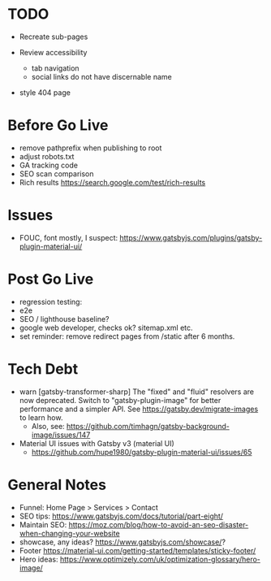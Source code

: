 # TODO
- Recreate sub-pages
- Review accessibility
  - tab navigation
  - social links do not have discernable name  

- style 404 page

# Before Go Live
- remove pathprefix when publishing to root
- adjust robots.txt
- GA tracking code
- SEO scan comparison
- Rich results https://search.google.com/test/rich-results

# Issues
- FOUC, font mostly, I suspect: https://www.gatsbyjs.com/plugins/gatsby-plugin-material-ui/

# Post Go Live
- regression testing:
 - e2e
 - SEO / lighthouse baseline?
 - google web developer, checks ok? sitemap.xml etc.
 - set reminder: remove redirect pages from /static after 6 months.

 # Tech Debt
 - warn [gatsby-transformer-sharp] The "fixed" and "fluid" resolvers are now deprecated. Switch
to "gatsby-plugin-image" for better performance and a simpler API. See
https://gatsby.dev/migrate-images to learn how.
   - Also, see: https://github.com/timhagn/gatsby-background-image/issues/147
- Material UI issues with Gatsby v3 (material UI)
   - https://github.com/hupe1980/gatsby-plugin-material-ui/issues/65
# General Notes
- Funnel: Home Page > Services > Contact
- SEO tips: https://www.gatsbyjs.com/docs/tutorial/part-eight/
- Maintain SEO: https://moz.com/blog/how-to-avoid-an-seo-disaster-when-changing-your-website
- showcase, any ideas? https://www.gatsbyjs.com/showcase/?
- Footer https://material-ui.com/getting-started/templates/sticky-footer/
- Hero ideas: https://www.optimizely.com/uk/optimization-glossary/hero-image/